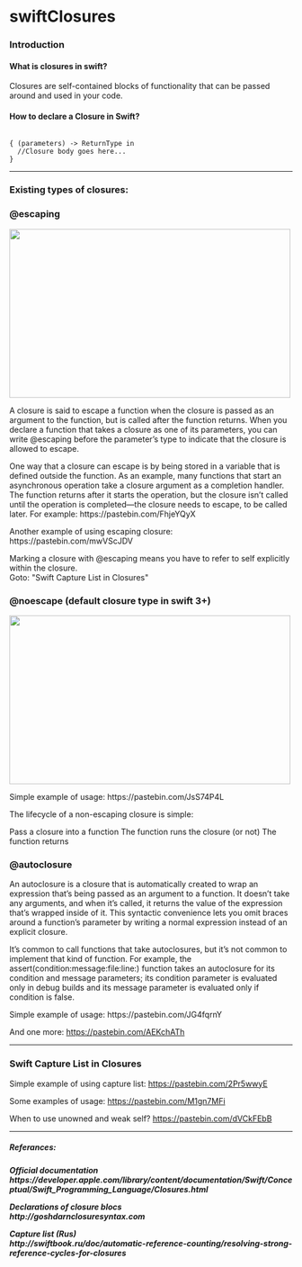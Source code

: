 # swiftClosures
<h3><b> Introduction </b></h3>

<h4> What is closures in swift? </h4>
<p> Closures are self-contained blocks of functionality that can be passed around and used in your code. </p>

<h4><b> How to declare a Closure in Swift? </b></h4>

<code>
{ (parameters) -> ReturnType in
  //Closure body goes here...
}
</code>

<hr>

<h3> Existing types of closures: </h3>
<h3> @escaping </h3>

<img src="https://swiftunboxed.com/images/closure-escape.png" width="500" height="300"> </br>

<p> 
A closure is said to escape a function when the closure is passed as an argument to the function, but is called after the    function returns. When you declare a function that takes a closure as one of its parameters, you can write @escaping   before   the parameter’s type to indicate that the closure is allowed to escape. 
<p>

<p>
One way that a closure can escape is by being stored in a variable that is defined outside the function. As an example, many  functions that start an asynchronous operation take a closure argument as a completion handler. The function returns after it starts the operation, but the closure isn’t called until the operation is completed—the closure needs to escape, to be called later. For example: https://pastebin.com/FhjeYQyX
</p>

<p> 
Another example of using escaping closure: https://pastebin.com/mwVScJDV
</p>

<p>
Marking a closure with @escaping means you have to refer to self explicitly within the closure. </br>
Goto: "Swift Capture List in Closures"

</p>

<h3> @noescape (default closure type in swift 3+)</h3>

<img src="https://swiftunboxed.com/images/closure-noescape.png" width="500" height="300"> </br>


<p> Simple example of usage: https://pastebin.com/JsS74P4L 

The lifecycle of a non-escaping closure is simple:

Pass a closure into a function
The function runs the closure (or not)
The function returns
</p>

<h3>@autoclosure</h3>

<p>
An autoclosure is a closure that is automatically created to wrap an expression that’s being passed as an argument to a function. It doesn’t take any arguments, and when it’s called, it returns the value of the expression that’s wrapped inside of it. This syntactic convenience lets you omit braces around a function’s parameter by writing a normal expression instead of an explicit closure.
</p>

<p>
It’s common to call functions that take autoclosures, but it’s not common to implement that kind of function. For example, the assert(condition:message:file:line:) function takes an autoclosure for its condition and message parameters; its condition parameter is evaluated only in debug builds and its message parameter is evaluated only if condition is false.
</p>

<p>
Simple example of usage:
https://pastebin.com/JG4fqrnY

And one more:
https://pastebin.com/AEKchATh
</p>

<hr>

<div>
<h3> Swift Capture List in Closures </h3>

Simple example of using capture list:
https://pastebin.com/2Pr5wwyE

Some examples of usage:
https://pastebin.com/M1gn7MFi

When to use unowned and weak self?
https://pastebin.com/dVCkFEbB

</div>

<hr>

<h5> Referances: <h5>
<p> Official documentation <br>
https://developer.apple.com/library/content/documentation/Swift/Conceptual/Swift_Programming_Language/Closures.html
</p>

<p> Declarations of closure blocs <br>
http://goshdarnclosuresyntax.com 
</p>

<p> Capture list (Rus) <br>
http://swiftbook.ru/doc/automatic-reference-counting/resolving-strong-reference-cycles-for-closures
</p>

